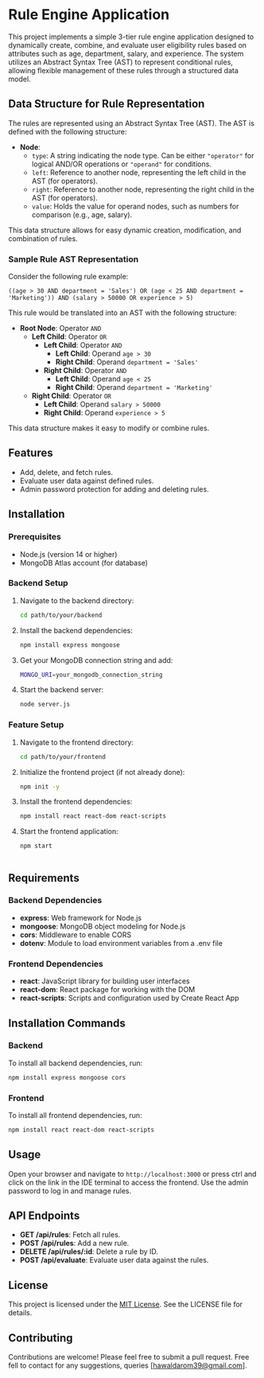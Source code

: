 # Rule Engine Application

This project implements a simple 3-tier rule engine application designed to dynamically create, combine, and evaluate user eligibility rules based on attributes such as age, department, salary, and experience. The system utilizes an Abstract Syntax Tree (AST) to represent conditional rules, allowing flexible management of these rules through a structured data model.

## Data Structure for Rule Representation

The rules are represented using an Abstract Syntax Tree (AST). The AST is defined with the following structure:

- **Node**:
  - `type`: A string indicating the node type. Can be either `"operator"` for logical AND/OR operations or `"operand"` for conditions.
  - `left`: Reference to another node, representing the left child in the AST (for operators).
  - `right`: Reference to another node, representing the right child in the AST (for operators).
  - `value`: Holds the value for operand nodes, such as numbers for comparison (e.g., age, salary).

This data structure allows for easy dynamic creation, modification, and combination of rules.

### Sample Rule AST Representation

Consider the following rule example:

```text
((age > 30 AND department = 'Sales') OR (age < 25 AND department = 'Marketing')) AND (salary > 50000 OR experience > 5)
```
This rule would be translated into an AST with the following structure:

- **Root Node**: Operator `AND`
  - **Left Child**: Operator `OR`
    - **Left Child**: Operator `AND`
      - **Left Child**: Operand `age > 30`
      - **Right Child**: Operand `department = 'Sales'`
    - **Right Child**: Operator `AND`
      - **Left Child**: Operand `age < 25`
      - **Right Child**: Operand `department = 'Marketing'`
  - **Right Child**: Operator `OR`
    - **Left Child**: Operand `salary > 50000`
    - **Right Child**: Operand `experience > 5`

This data structure makes it easy to modify or combine rules.





## Features

- Add, delete, and fetch rules.
- Evaluate user data against defined rules.
- Admin password protection for adding and deleting rules.

## Installation

### Prerequisites

- Node.js (version 14 or higher)
- MongoDB Atlas account (for database)

### Backend Setup

1. Navigate to the backend directory:

   ```bash
   cd path/to/your/backend
   
2. Install the backend dependencies:
   ```bash
   npm install express mongoose

3. Get your MongoDB connection string and add:
   ```bash
   MONGO_URI=your_mongodb_connection_string
   
4. Start the backend server:
   ```bash
   node server.js
### Feature Setup

1. Navigate to the frontend directory:
    ```bash
   cd path/to/your/frontend
    
2. Initialize the frontend project (if not already done):
   ```bash
   npm init -y
   
3. Install the frontend dependencies:
   ```bash
   npm install react react-dom react-scripts

4. Start the frontend application:
   ```bash
   npm start



## Requirements

### Backend Dependencies
- **express**: Web framework for Node.js
- **mongoose**: MongoDB object modeling for Node.js
- **cors**: Middleware to enable CORS
- **dotenv**: Module to load environment variables from a .env file

### Frontend Dependencies
- **react**: JavaScript library for building user interfaces
- **react-dom**: React package for working with the DOM
- **react-scripts**: Scripts and configuration used by Create React App

## Installation Commands
### Backend

  To install all backend dependencies, run:
```bash
npm install express mongoose cors 
```
### Frontend

   To install all frontend dependencies, run:
   ```bash
npm install react react-dom react-scripts
```

## Usage

Open your browser and navigate to `http://localhost:3000` or press ctrl and click on the link in the IDE terminal to access the frontend.
Use the admin password to log in and manage rules.

## API Endpoints
- **GET /api/rules**: Fetch all rules.
- **POST /api/rules**: Add a new rule.
- **DELETE /api/rules/:id**: Delete a rule by ID.
- **POST /api/evaluate**: Evaluate user data against the rules.

## License
This project is licensed under the [MIT License](LICENSE). See the LICENSE file for details.

## Contributing
Contributions are welcome! Please feel free to submit a pull request.
Free fell to contact for any suggestions, queries [hawaldarom39@gmail.com].


  




